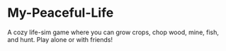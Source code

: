 # My-Peaceful-Life
A cozy life-sim game where you can grow crops, chop wood, mine, fish, and hunt. Play alone or with friends!
